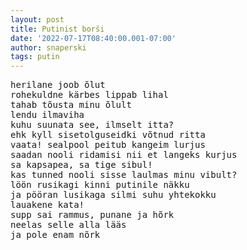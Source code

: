 ```yaml
---
layout: post
title: Putinist borši
date: '2022-07-17T08:40:00.001-07:00'
author: snaperski
tags: putin
---
```

<pre>
herilane joob õlut
rohekuldne kärbes lippab lihal
tahab tõusta minu õlult 
lendu ilmaviha
kuhu suunata see, ilmselt itta?
ehk kyll sisetolguseidki võtnud ritta
vaata! sealpool peitub kangeim lurjus
saadan nooli ridamisi nii et langeks kurjus
sa kapsapea, sa tige sibul!
kas tunned nooli sisse laulmas minu vibult?
löön rusikagi kinni putinile näkku
ja pööran lusikaga silmi suhu yhtekokku
lauakene kata! 
supp sai rammus, punane ja hõrk
neelas selle alla lääs
ja pole enam nõrk
</pre>
